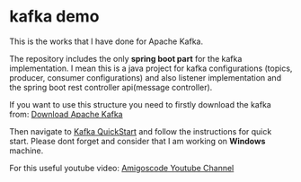 # kafka demo
This is the works that I have done for Apache Kafka.

The repository includes the only <b>spring boot part</b> for the kafka implementation. 
I mean this is a java project for kafka configurations (topics, producer, consumer configurations) and also listener implementation and the spring boot rest controller api(message controller).


If you want to use this structure you need to firstly download the kafka from: 
 <a href="https://www.apache.org/dyn/closer.cgi?path=/kafka/3.2.1/kafka_2.13-3.2.1.tgz" target="_blank">Download Apache Kafka</a>



Then navigate to <a href="https://kafka.apache.org/quickstart" target="_blank" >Kafka QuickStart</a> and follow the instructions for quick start.
Please dont forget and consider that I am working on <b>Windows</b> machine. 

For this useful youtube video:  <a href="https://www.youtube.com/watch?v=SqVfCyfCJqw" target="_blank">Amigoscode Youtube Channel</a>


